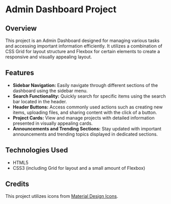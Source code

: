# Admin Dashboard Project

## Overview

This project is an Admin Dashboard designed for managing various tasks and accessing important information efficiently. It utilizes a combination of CSS Grid for layout structure and Flexbox for certain elements to create a responsive and visually appealing layout.


## Features

- **Sidebar Navigation:** Easily navigate through different sections of the dashboard using the sidebar menu.
- **Search Functionality:** Quickly search for specific items using the search bar located in the header.
- **Header Buttons:** Access commonly used actions such as creating new items, uploading files, and sharing content with the click of a button.
- **Project Cards:** View and manage projects with detailed information presented in visually appealing cards.
- **Announcements and Trending Sections:** Stay updated with important announcements and trending topics displayed in dedicated sections.

## Technologies Used

- HTML5
- CSS3 (including Grid for layout and a small amount of Flexbox)

## Credits

This project utilizes icons from [Material Design Icons](https://pictogrammers.com/library/mdi/).
